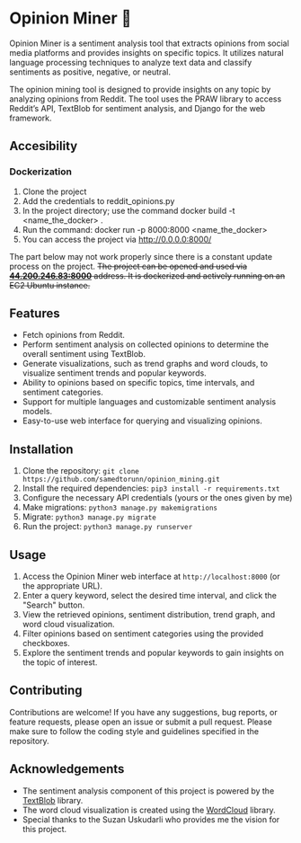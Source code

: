 # Opinion Miner 🧠

Opinion Miner is a sentiment analysis tool that extracts opinions from social media platforms and provides insights on specific topics. It utilizes natural language processing techniques to analyze text data and classify sentiments as positive, negative, or neutral.

The opinion mining tool is designed to provide insights on any topic by analyzing opinions from Reddit. The tool uses the PRAW library to access Reddit’s API, TextBlob for sentiment analysis, and Django for the web framework.

## Accesibility

### Dockerization

1. Clone the project
2. Add the credentials to reddit_opinions.py
3. In the project directory; use the command docker build -t <name_the_docker> .
4. Run the command: docker run -p 8000:8000 <name_the_docker>
5. You can access the project via http://0.0.0.0:8000/

The part below may not work properly since there is a constant update process on the project.
~~The project can be opened and used via **[44.200.246.83:8000](44.200.246.83:8000)** address. It is dockerized and actively running on an EC2 Ubuntu instance.~~ 


## Features

- Fetch opinions from Reddit.
- Perform sentiment analysis on collected opinions to determine the overall sentiment using TextBlob.
- Generate visualizations, such as trend graphs and word clouds, to visualize sentiment trends and popular keywords.
- Ability to opinions based on specific topics, time intervals, and sentiment categories.
- Support for multiple languages and customizable sentiment analysis models.
- Easy-to-use web interface for querying and visualizing opinions.


## Installation

1. Clone the repository: `git clone https://github.com/samedtorunn/opinion_mining.git`
2. Install the required dependencies: `pip3 install -r requirements.txt`
3. Configure the necessary API credentials (yours or the ones given by me)
4. Make migrations: `python3 manage.py makemigrations`
5. Migrate: `python3 manage.py migrate`
6. Run the project: `python3 manage.py runserver`

## Usage

1. Access the Opinion Miner web interface at `http://localhost:8000` (or the appropriate URL).
2. Enter a query keyword, select the desired time interval, and click the "Search" button.
3. View the retrieved opinions, sentiment distribution, trend graph, and word cloud visualization.
4. Filter opinions based on sentiment categories using the provided checkboxes.
5. Explore the sentiment trends and popular keywords to gain insights on the topic of interest.

## Contributing

Contributions are welcome! If you have any suggestions, bug reports, or feature requests, please open an issue or submit a pull request. Please make sure to follow the coding style and guidelines specified in the repository.

## Acknowledgements

- The sentiment analysis component of this project is powered by the [TextBlob](https://textblob.readthedocs.io/) library.
- The word cloud visualization is created using the [WordCloud](https://amueller.github.io/word_cloud/) library.
- Special thanks to the Suzan Uskudarli who provides me the vision for this project.


